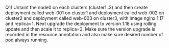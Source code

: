 Q1) Untaint the node0 on each clusters (cluster1..3) and then create deployment called web-001 on cluster1 and deployment called web-002 on cluster2 and deployment called web-003 on cluster3, with image nginx:1.17 and replica=1. Next upgrade the deployment to version 1.18 using rolling update and then scale it to replica=3. Make sure the version upgrade is recorded in the resource annotation and also make sure desired number of pod always running.
